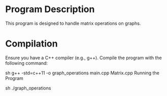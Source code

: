 # Program Description
This program is designed to handle matrix operations on graphs.

# Compilation
Ensure you have a C++ compiler (e.g., g++). Compile the program with the following command:

sh
g++ -std=c++11 -o graph_operations main.cpp Matrix.cpp
Running the Program

sh
./graph_operations
